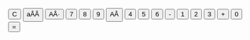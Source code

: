 <div class="calc">
        <div id="screen" class="screen">
            <div class="screen-operator"></div>
            <div class="screen-calculation"></div>
        </div>
        <button class="button-c">C</button>
        <button class="button-del">aÂÂ</button>
        <button class="op-divide">AÂ·</button>
        <button class="num-7">7</button>
        <button class="num-8">8</button>
        <button class="num-9">9</button>
        <button class="op-multiply">AÂ</button>
        <button class="num-4">4</button>
        <button class="num-5">5</button>
        <button class="num-6">6</button>
        <button class="op-substract">-</button>
        <button class="num-1">1</button>
        <button class="num-2">2</button>
        <button class="num-3">3</button>
        <button class="op-add">+</button>
        <button class="num-0">0</button>
        <button class="op-equal">=</button>
    </div>
